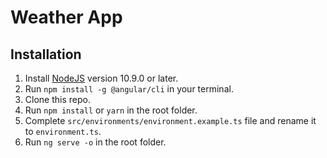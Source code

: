 # Weather App

## Installation

1. Install [NodeJS](nodejs.org) version 10.9.0 or later.
2. Run `npm install -g @angular/cli` in your terminal.
3. Clone this repo.
4. Run `npm install` or `yarn` in the root folder.
5. Complete ```src/environments/environment.example.ts``` file and rename it to ```environment.ts```.
6. Run `ng serve -o` in the root folder.
